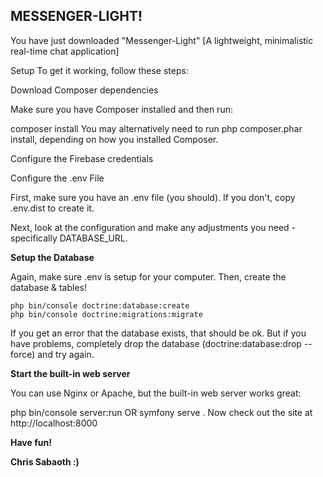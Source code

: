 ## MESSENGER-LIGHT!

You have just downloaded "Messenger-Light" [A lightweight, minimalistic real-time chat application]

Setup To get it working, follow these steps:

Download Composer dependencies

Make sure you have Composer installed and then run:

composer install You may alternatively need to run php composer.phar install, depending on how you installed Composer.

Configure the Firebase credentials

Configure the .env File

First, make sure you have an .env file (you should). If you don't, copy .env.dist to create it.

Next, look at the configuration and make any adjustments you need - specifically DATABASE_URL.

**Setup the Database**

Again, make sure .env is setup for your computer. Then, create the database & tables!

```
php bin/console doctrine:database:create
php bin/console doctrine:migrations:migrate
```

If you get an error that the database exists, that should be ok. But if you have problems, completely drop the database (doctrine:database:drop --force) and try again.

**Start the built-in web server**

You can use Nginx or Apache, but the built-in web server works great:

php bin/console server:run OR symfony serve . Now check out the site at http://localhost:8000

**Have fun!**

**Chris Sabaoth :)**